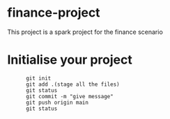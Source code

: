 # finance-project

This project is a spark project for the finance scenario

# Initialise your project
```
      git init
      git add .(stage all the files)
      git status
      git commit -m "give message"
      git push origin main
      git status
```
